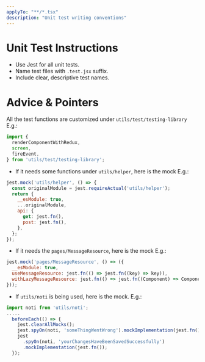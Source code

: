 ```yaml
---
applyTo: "**/*.tsx"
description: "Unit test writing conventions"
---
```


# Unit Test Instructions
- Use Jest for all unit tests.
- Name test files with `.test.jsx` suffix.
- Include clear, descriptive test names.

# Advice & Pointers
All the test functions are customized under `utils/test/testing-library` E.g.:
```javascript
import {
  renderComponentWithRedux,
  screen,
  fireEvent,
} from 'utils/test/testing-library';
```
- If it needs some functions under `utils/helper`, here is the mock E.g.:
```javascript
jest.mock('utils/helper', () => {
  const originalModule = jest.requireActual('utils/helper');
  return {
    __esModule: true,
    ...originalModule,
    api: {
      get: jest.fn(),
      post: jest.fn(),
    },
  };
});
```
- If it needs the `pages/MessageResource`, here is the mock E.g.:
```javascript
jest.mock('pages/MessageResource', () => ({
  __esModule: true,
  useMessageResource: jest.fn(() => jest.fn((key) => key)),
  withLazyMessageResource: jest.fn(() => jest.fn((Component) => Component)),
}));
```
- If `utils/noti` is being used, here is the mock. E.g.:
```javascript
import noti from 'utils/noti';
.....
  beforeEach(() => {
    jest.clearAllMocks();
    jest.spyOn(noti, 'someThingWentWrong').mockImplementation(jest.fn());
    jest
      .spyOn(noti, 'yourChangesHaveBeenSavedSuccessfully')
      .mockImplementation(jest.fn());
  });
```

